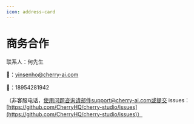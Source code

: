 ```yaml
---
icon: address-card
---
```


# 商务合作

联系人：何先生&#x20;

📮：yinsenho@cherry-ai.com

📱：18954281942

（非客服电话，使用问题咨询请邮件support@cherry-ai.com或提交 issues：[https://github.com/CherryHQ/cherry-studio/issues](https://github.com/CherryHQ/cherry-studio/issues)）
